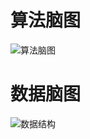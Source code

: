 



# 算法脑图



![算法脑图](C:\Users\hxb14\Desktop\algorithm005-class01\Week_00\G20190343020070\算法脑图.png)

# 数据脑图

![数据结构](C:\Users\hxb14\Desktop\algorithm005-class01\Week_00\G20190343020070\数据结构.png)
